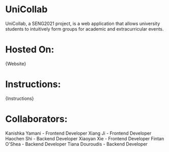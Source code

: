 # UniCollab
UniCollab, a SENG2021 project, is a web application that allows university students to intuitively form groups for academic and extracurricular events.
# Hosted On:
{Website}
# Instructions:
{Instructions}
# Collaborators:
Kanishka Yamani - Frontend Developer
Xiang Ji - Frontend Developer
Haochen Shi - Backend Developer
Xiaoyan Xie - Frontend Developer
Fintan O'Shea - Backend Developer
Tiana Douroudis - Backend Developer
